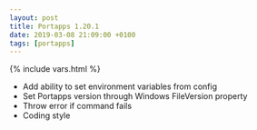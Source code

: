 ```yaml
---
layout: post
title: Portapps 1.20.1
date: 2019-03-08 21:09:00 +0100
tags: [portapps]
---
```

{% include vars.html %}

* Add ability to set environment variables from config
* Set Portapps version through Windows FileVersion property
* Throw error if command fails
* Coding style